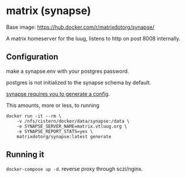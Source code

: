 # matrix (synapse)

Base image: https://hub.docker.com/r/matrixdotorg/synapse/

A matrix homeserver for the luug, listens to http on post 8008 internally.


## Configuration

make a synapse.env with your postgres password.

postgres is not initialized to the synapse schema by default.

[synapse requires you to generate a config](https://hub.docker.com/r/matrixdotorg/synapse).

This amounts, more or less, to running
```
docker run -it --rm \
    -v /nfs/cistern/docker/data/synapse:/data \
    -e SYNAPSE_SERVER_NAME=matrix.vtluug.org \
    -e SYNAPSE_REPORT_STATS=yes \
    matrixdotorg/synapse:latest generate
```
## Running it

`docker-compose up -d`. reverse proxy through sczi/nginx.
